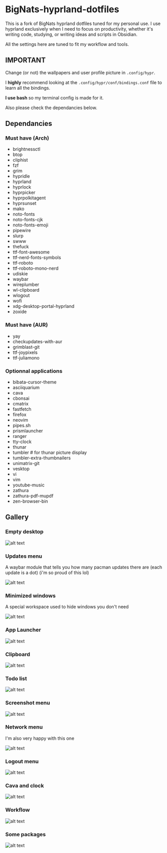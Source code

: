 # BigNats-hyprland-dotfiles

This is a fork of BigNats hyprland dotfiles tuned for my personal use. I use hyprland exclusively when I need to focus on productivity, whether it's writing code, studying, or writing ideas and scripts in Obsidian.

All the settings here are tuned to fit my workflow and tools.

## IMPORTANT

Change (or not) the wallpapers and user profile picture in `.config/hypr`.

I **highly** recommend looking at the `.config/hypr/conf/bindings.conf` file to learn all the bindings.

**I use bash** so my terminal config is made for it.

Also please check the dependancies below.

## Dependancies

### Must have (Arch)

- brightnessctl
- btop
- cliphist
- fzf
- grim
- hypridle
- hyprland
- hyprlock
- hyprpicker
- hyprpolkitagent
- hyprsunset
- mako
- noto-fonts
- noto-fonts-cjk
- noto-fonts-emoji
- pipewire
- slurp
- swww
- thefuck
- ttf-font-awesome
- ttf-nerd-fonts-symbols
- ttf-roboto
- ttf-roboto-mono-nerd
- udiskie
- waybar
- wireplumber
- wl-clipboard
- wlogout
- wofi
- xdg-desktop-portal-hyprland
- zoxide

### Must have (AUR)

- yay
- checkupdates-with-aur
- grimblast-git
- ttf-joypixels
- ttf-juliamono

### Optionnal applications

- bibata-cursor-theme
- asciiquarium
- cava
- cbonsai
- cmatrix
- fastfetch
- firefox
- neovim
- pipes.sh
- prismlauncher
- ranger
- tty-clock
- thunar
- tumbler # for thunar picture display
- tumbler-extra-thumbnailers
- unimatrix-git
- vesktop
- vi
- vim
- youtube-music
- zathura
- zathura-pdf-mupdf
- zen-browser-bin

## Gallery

### Empty desktop

![alt text](https://github.com/NathanGros/BigNats-hyprland-dotfiles/blob/main/beige_mono/gallery/empty_desktop.png)

### Updates menu

A waybar module that tells you how many pacman updates there are (each update is a dot) (i'm so proud of this lol)

![alt text](https://github.com/NathanGros/BigNats-hyprland-dotfiles/blob/main/beige_mono/gallery/update.png)

### Minimized windows

A special workspace used to hide windows you don't need

![alt text](https://github.com/NathanGros/BigNats-hyprland-dotfiles/blob/main/beige_mono/gallery/minimized_windows.png)

### App Launcher

![alt text](https://github.com/NathanGros/BigNats-hyprland-dotfiles/blob/main/beige_mono/gallery/app_menu.png)

### Clipboard

![alt text](https://github.com/NathanGros/BigNats-hyprland-dotfiles/blob/main/beige_mono/gallery/clipboard_menu.png)

### Todo list

![alt text](https://github.com/NathanGros/BigNats-hyprland-dotfiles/blob/main/beige_mono/gallery/todo_list.png)

### Screenshot menu

![alt text](https://github.com/NathanGros/BigNats-hyprland-dotfiles/blob/main/beige_mono/gallery/screenshot_menu.png)

### Network menu

I'm also very happy with this one

![alt text](https://github.com/NathanGros/BigNats-hyprland-dotfiles/blob/main/beige_mono/gallery/network_menu.png)

### Logout menu

![alt text](https://github.com/NathanGros/BigNats-hyprland-dotfiles/blob/main/beige_mono/gallery/logout.png)

### Cava and clock

![alt text](https://github.com/NathanGros/BigNats-hyprland-dotfiles/blob/main/beige_mono/gallery/cava_and_clock.png)

### Workflow

![alt text](https://github.com/NathanGros/BigNats-hyprland-dotfiles/blob/main/beige_mono/gallery/editor.png)

### Some packages

![alt text](https://github.com/NathanGros/BigNats-hyprland-dotfiles/blob/main/beige_mono/gallery/fun_packages.png)
